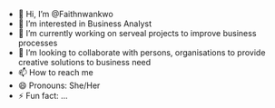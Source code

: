 - 👋 Hi, I’m @Faithnwankwo
- 👀 I’m interested in Business Analyst 
- 🌱 I’m currently working on serveal projects to improve business processes 
- 💞️ I’m looking to collaborate with persons, organisations to provide creative solutions to business need 
- 📫 How to reach me 
- 😄 Pronouns: She/Her
- ⚡ Fun fact: ...

<!---
Faithnwankwo/Faithnwankwo is a ✨ special ✨ repository because its `README.md` (this file) appears on your GitHub profile.
You can click the Preview link to take a look at your changes.
--->
